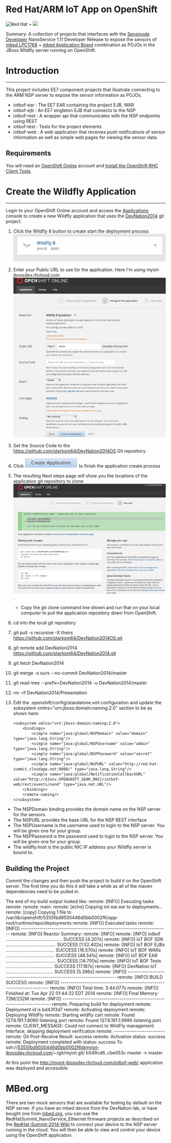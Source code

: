 # Red Hat/ARM IoT App on OpenShift
![Red Hat](https://raw.githubusercontent.com/starksm64/DevNation2014/master/images/redhat-logo.png) + ![](https://raw.githubusercontent.com/starksm64/DevNation2014/master/images/arm_mbed.jpg)

Summary: A collection of projects that interfaces with the
[Sensinode Developer](https://silver.arm.com/browse/SEN00) NanoService 1.11 Developer
Release to expose the sensors of [mbed LPC1768](https://mbed.org/platforms/mbed-LPC1768/) +
[mbed Application Board](https://mbed.org/components/mbed-Application-Board/) combination as POJOs in the JBoss Wildfly server running on OpenShift.

# Introduction
---------------------

This project includes EE7 component projects that illustrate connecting to the ARM NSP server to expose the sensor information as POJOs.

* iotbof-ear : The EE7 EAR containing the project EJB, WAR
* iotbof-ejb : An EE7 singleton EJB that connects to the NSP
* iotbof-rest : A wrapper api that communicates with the NSP endpoints using REST
* iotbof-test : Tests for the project elements
* iotbof-web : A web application that receives push notifications of sensor information
as well as simple web pages for viewing the sensor data.

## Requirements
You will need an [OpenShift Online](https://www.openshift.com/app/account/new) account and [Install the OpenShift RHC Client Tools](https://www.openshift.com/developers/rhc-client-tools-install).


# Create the Wildfly Application
-------------------
Login to your OpenShift Online account and access the [Applications](https://openshift.redhat.com/app/console/applications) console to create a new Wildfly application that uses the [DevNation2014](https://github.com/starksm64/DevNation2014) git project.

1. Click the Wildfly 8 button to create start the deployment process![](images/WildflyBtnOS.png)
2. Enter your Public URL to use for the application. Here I'm using myiot-jbossdev.rhcloud.com ![](images/WildflyConfigureOS.png)
3. Set the Source Code to the https://github.com/starksm64/DevNation2014OS Git repository.
4. Click ![](images/CreateBtnOS.png) to finish the application create process
5. The resulting Next steps page will show you the locations of the application git repository to clone![](images/NextStepsOS.png).
    * Copy the git clone command line shown and run that on your local computer to pull the application repository down from OpenShift.
6. cd into the local git repository
7. git pull -s recursive -X theirs https://github.com/starksm64/DevNation2014OS.git
8. git remote add DevNation2014 https://github.com/starksm64/DevNation2014.git
9. git fetch DevNation2014
10. git merge -s ours --no-commit DevNation2014/master
11. git read-tree --prefix=DevNation2014 -u DevNation2014/master
12. rm -rf DevNation2014/Presentation
13. Edit the .openshift/config/standalone.xml configuration and update the subsystem xmlns="urn:jboss:domain:naming:2.0" section to be as shown here:

        <subsystem xmlns="urn:jboss:domain:naming:2.0">
            <bindings>
                <simple name="java:global/NSPDomain" value="domain" type="java.lang.String"/>
                <simple name="java:global/NSPUsername" value="admin" type="java.lang.String"/>
                <simple name="java:global/NSPPassword" value="secret" type="java.lang.String"/>
                <simple name="java:global/NSPURL" value="http://red-hat-summit.cloudapp.net:8080/" type="java.lang.String"/>
                <simple name="java:global/NotificationCallbackURL" value="http://${env.OPENSHIFT_GEAR_DNS}/iotbof-web/rest/events/send" type="java.net.URL"/>
            </bindings>
            <remote-naming/>
        </subsystem>

* The NSPDomain binding provides the domain name on the NSP server for the sensors.
* The NSPURL provides the base URL for the NSP REST interface
* The NSPUsername is the username used to login to the NSP server. You will be given one for your group.
* The NSPPassword is the password used to login to the NSP server. You will be given one for your group.
* The wildfly.host is the public NIC IP address your Wildfly server is bound to.

## Building the Project
Commit the changes and then push the project to build it on the OpenShift server. The first time you do this it will take a while as all of the maven dependencies need to be pulled in.

The end of my build output looked like:
remote: [INFO] Executing tasks
remote: 
remote: main:
remote:      [echo] Copying iot-ear.ear to deployments...
remote:      [copy] Copying 1 file to /var/lib/openshift/5355fbd9500446d0bb0002f6/app-root/runtime/repo/deployments
remote: [INFO] Executed tasks
remote: [INFO] ------------------------------------------------------------------------
remote: [INFO] Reactor Summary:
remote: [INFO] 
remote: [INFO] iotbof ............................................ SUCCESS [4.207s]
remote: [INFO] IoT BOF SDK ....................................... SUCCESS [1:52.402s]
remote: [INFO] IoT BOF EJBs ...................................... SUCCESS [16.570s]
remote: [INFO] IoT BOF WARs ...................................... SUCCESS [48.541s]
remote: [INFO] IoT BOF EAR ....................................... SUCCESS [14.700s]
remote: [INFO] IoT BOF Tests ..................................... SUCCESS [17.187s]
remote: [INFO] DevNation IoT ..................................... SUCCESS [5.396s]
remote: [INFO] ------------------------------------------------------------------------
remote: [INFO] BUILD SUCCESS
remote: [INFO] ------------------------------------------------------------------------
remote: [INFO] Total time: 3:44.077s
remote: [INFO] Finished at: Tue Apr 22 01:44:32 EDT 2014
remote: [INFO] Final Memory: 72M/232M
remote: [INFO] ------------------------------------------------------------------------
remote: Preparing build for deployment
remote: Deployment id is bd43f3d7
remote: Activating deployment
remote: Deploying WildFly
remote: Starting wildfly cart
remote: Found 127.6.191.1:8080 listening port
remote: Found 127.6.191.1:9990 listening port
remote: CLIENT_MESSAGE: Could not connect to WildFly management interface, skipping deployment verification
remote: -------------------------
remote: Git Post-Receive Result: success
remote: Activation status: success
remote: Deployment completed with status: success
To ssh://5355fbd9500446d0bb0002f6@myiot-jbossdev.rhcloud.com/~/git/myiot.git/
   b549cd6..cbe053c  master -> master


At this point the http://myiot-jbossdev.rhcloud.com/iotbof-web/ application was deployed and accessible.


# MBed.org
There are two mock sensors that are available for testing by default on the NSP server. If you have an mbed device from the DevNation lab, or have bought one from [mbed.org](http://mbed.org/), you can use the RedHatSummit_NanoService_Ethernet firmware projects as described on the [RedHat-Summit-2014-Wiki](https://mbed.org/teams/MBED_DEMOS/wiki/RedHat-Summit-2014-Wiki) to connect your device to the NSP server running in the cloud. You will then be able to view and control your device using the OpenShift application.

